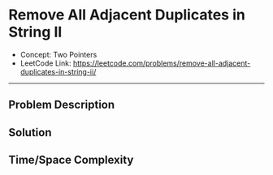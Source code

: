# Remove All Adjacent Duplicates in String II

- Concept: Two Pointers
- LeetCode Link: https://leetcode.com/problems/remove-all-adjacent-duplicates-in-string-ii/

---

## Problem Description

## Solution

## Time/Space Complexity

